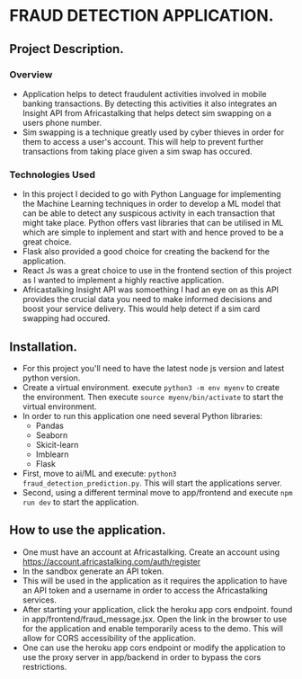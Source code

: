 # FRAUD DETECTION APPLICATION.
## Project Description.

### Overview
- Application helps to detect fraudulent activities involved in mobile banking transactions. By detecting this activities it also integrates an Insight API from Africastalking that helps detect sim swapping on a users phone number.  
- Sim swapping is a technique greatly used by cyber thieves in order for them to access a user's account. This will help to prevent further transactions from taking place given a sim swap has occured.

### Technologies Used
- In this project I decided to go with Python Language for implementing the Machine Learning techniques in order to develop a ML model that can be able to detect any suspicous activity in each transaction that might take place. Python offers vast libraries that can be utilised in ML which are simple to inplement and start with and hence proved to be a great choice. 
- Flask also provided a good choice for creating the backend for the application.
- React Js was a great choice to use in the frontend section of this project as I wanted to implement a highly reactive application.
- Africastalking Insight API was somoething I had an eye on as this API provides the crucial data you need to make informed decisions and boost your service delivery. This would help detect if a sim card swapping had occured.

## Installation.
- For this project you'll need to have the latest node js version and latest python version.
- Create a virtual environment. execute `python3 -m env myenv` to create the environment. Then execute `source myenv/bin/activate` to start the virtual environment.
- In order to run this application one need several Python libraries:
    * Pandas
    * Seaborn
    * Skicit-learn
    * Imblearn
    * Flask
- First, move to ai/ML and execute: `python3 fraud_detection_prediction.py`. This will start the applications server.
- Second, using a different terminal move to app/frontend and execute `npm run dev` to start the application.


## How to use the application.
- One must have an account at Africastalking. Create an account using https://account.africastalking.com/auth/register
- In the sandbox generate an API token.
- This will be used in the application as it requires the application to have an API token and a username in order to access the Africastalking services.
- After starting your application, click the heroku app cors endpoint. found in app/frontend/fraud_message.jsx. Open the link in the browser to use for the application and enable temporarily acess to the demo. This will allow for CORS accessibility of the application.
- One can use the heroku app cors endpoint or modify the application to use the proxy server in app/backend in order to bypass the cors restrictions.